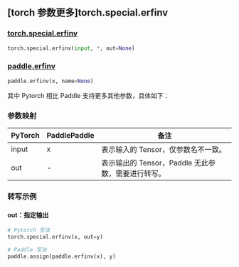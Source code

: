 ## [torch 参数更多]torch.special.erfinv

### [torch.special.erfinv](https://pytorch.org/docs/stable/special.html#torch.special.erfinv)

```python
torch.special.erfinv(input, *, out=None)
```

### [paddle.erfinv](https://www.paddlepaddle.org.cn/documentation/docs/zh/develop/api/paddle/erfinv_cn.html)

```python
paddle.erfinv(x, name=None)
```

其中 Pytorch 相比 Paddle 支持更多其他参数，具体如下：

### 参数映射

| PyTorch | PaddlePaddle | 备注                                               |
| ------- | ------------ | -------------------------------------------------- |
| input   | x            | 表示输入的 Tensor，仅参数名不一致。                |
| out     | -            | 表示输出的 Tensor，Paddle 无此参数，需要进行转写。 |

### 转写示例

#### out：指定输出

```python
# Pytorch 写法
torch.special.erfinv(x, out=y)

# Paddle 写法
paddle.assign(paddle.erfinv(x), y)
```
